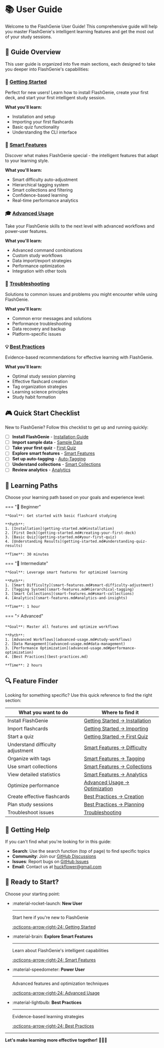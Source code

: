 # 📚 User Guide

Welcome to the FlashGenie User Guide! This comprehensive guide will help you master FlashGenie's intelligent learning features and get the most out of your study sessions.

## 🎯 **Guide Overview**

This user guide is organized into five main sections, each designed to take you deeper into FlashGenie's capabilities:

### 🚀 [Getting Started](getting-started.md)
Perfect for new users! Learn how to install FlashGenie, create your first deck, and start your first intelligent study session.

**What you'll learn:**
- Installation and setup
- Importing your first flashcards
- Basic quiz functionality
- Understanding the CLI interface

### 🧠 [Smart Features](smart-features.md)
Discover what makes FlashGenie special - the intelligent features that adapt to your learning style.

**What you'll learn:**
- Smart difficulty auto-adjustment
- Hierarchical tagging system
- Smart collections and filtering
- Confidence-based learning
- Real-time performance analytics

### 🎓 [Advanced Usage](advanced-usage.md)
Take your FlashGenie skills to the next level with advanced workflows and power-user features.

**What you'll learn:**
- Advanced command combinations
- Custom study workflows
- Data import/export strategies
- Performance optimization
- Integration with other tools

### 🔧 [Troubleshooting](troubleshooting.md)
Solutions to common issues and problems you might encounter while using FlashGenie.

**What you'll learn:**
- Common error messages and solutions
- Performance troubleshooting
- Data recovery and backup
- Platform-specific issues

### 💡 [Best Practices](best-practices.md)
Evidence-based recommendations for effective learning with FlashGenie.

**What you'll learn:**
- Optimal study session planning
- Effective flashcard creation
- Tag organization strategies
- Learning science principles
- Study habit formation

## 🎮 **Quick Start Checklist**

New to FlashGenie? Follow this checklist to get up and running quickly:

- [ ] **Install FlashGenie** - [Installation Guide](getting-started.md#installation)
- [ ] **Import sample data** - [Sample Data](getting-started.md#importing-sample-data)
- [ ] **Take your first quiz** - [First Quiz](getting-started.md#your-first-quiz)
- [ ] **Explore smart features** - [Smart Features](smart-features.md)
- [ ] **Set up auto-tagging** - [Auto-Tagging](smart-features.md#auto-tagging)
- [ ] **Understand collections** - [Smart Collections](smart-features.md#smart-collections)
- [ ] **Review analytics** - [Analytics](smart-features.md#analytics-and-insights)

## 🎯 **Learning Paths**

Choose your learning path based on your goals and experience level:

=== "🌱 Beginner"

    **Goal**: Get started with basic flashcard studying
    
    **Path**:
    1. [Installation](getting-started.md#installation)
    2. [First Deck](getting-started.md#creating-your-first-deck)
    3. [Basic Quiz](getting-started.md#your-first-quiz)
    4. [Understanding Results](getting-started.md#understanding-quiz-results)
    
    **Time**: 30 minutes

=== "🚀 Intermediate"

    **Goal**: Leverage smart features for optimized learning
    
    **Path**:
    1. [Smart Difficulty](smart-features.md#smart-difficulty-adjustment)
    2. [Tagging System](smart-features.md#hierarchical-tagging)
    3. [Smart Collections](smart-features.md#smart-collections)
    4. [Analytics](smart-features.md#analytics-and-insights)
    
    **Time**: 1 hour

=== "⚡ Advanced"

    **Goal**: Master all features and optimize workflows
    
    **Path**:
    1. [Advanced Workflows](advanced-usage.md#study-workflows)
    2. [Data Management](advanced-usage.md#data-management)
    3. [Performance Optimization](advanced-usage.md#performance-optimization)
    4. [Best Practices](best-practices.md)
    
    **Time**: 2 hours

## 🔍 **Feature Finder**

Looking for something specific? Use this quick reference to find the right section:

| What you want to do | Where to find it |
|---------------------|------------------|
| Install FlashGenie | [Getting Started → Installation](getting-started.md#installation) |
| Import flashcards | [Getting Started → Importing](getting-started.md#importing-flashcards) |
| Start a quiz | [Getting Started → First Quiz](getting-started.md#your-first-quiz) |
| Understand difficulty adjustment | [Smart Features → Difficulty](smart-features.md#smart-difficulty-adjustment) |
| Organize with tags | [Smart Features → Tagging](smart-features.md#hierarchical-tagging) |
| Use smart collections | [Smart Features → Collections](smart-features.md#smart-collections) |
| View detailed statistics | [Smart Features → Analytics](smart-features.md#analytics-and-insights) |
| Optimize performance | [Advanced Usage → Optimization](advanced-usage.md#performance-optimization) |
| Create effective flashcards | [Best Practices → Creation](best-practices.md#effective-flashcard-creation) |
| Plan study sessions | [Best Practices → Planning](best-practices.md#study-session-planning) |
| Troubleshoot issues | [Troubleshooting](troubleshooting.md) |

## 💬 **Getting Help**

If you can't find what you're looking for in this guide:

- **Search**: Use the search function (top of page) to find specific topics
- **Community**: Join our [GitHub Discussions](https://github.com/himent12/FlashGenie/discussions)
- **Issues**: Report bugs on [GitHub Issues](https://github.com/himent12/FlashGenie/issues)
- **Email**: Contact us at [huckflower@gmail.com](mailto:huckflower@gmail.com)

## 🎉 **Ready to Start?**

Choose your starting point:

<div class="grid cards" markdown>

-   :material-rocket-launch: **New User**

    ---

    Start here if you're new to FlashGenie

    [:octicons-arrow-right-24: Getting Started](getting-started.md)

-   :material-brain: **Explore Smart Features**

    ---

    Learn about FlashGenie's intelligent capabilities

    [:octicons-arrow-right-24: Smart Features](smart-features.md)

-   :material-speedometer: **Power User**

    ---

    Advanced features and optimization techniques

    [:octicons-arrow-right-24: Advanced Usage](advanced-usage.md)

-   :material-lightbulb: **Best Practices**

    ---

    Evidence-based learning strategies

    [:octicons-arrow-right-24: Best Practices](best-practices.md)

</div>

---

**Let's make learning more effective together!** 🧞‍♂️✨
